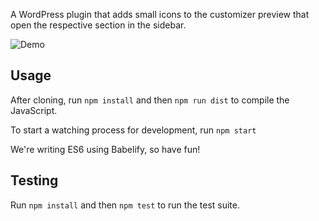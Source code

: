 A WordPress plugin that adds small icons to the customizer preview that open the respective section in the sidebar.

![Demo](https://cldup.com/MvlYi8umPJ.gif)

## Usage

After cloning, run `npm install` and then `npm run dist` to compile the JavaScript.

To start a watching process for development, run `npm start`

We're writing ES6 using Babelify, so have fun!

## Testing

Run `npm install` and then `npm test` to run the test suite.

